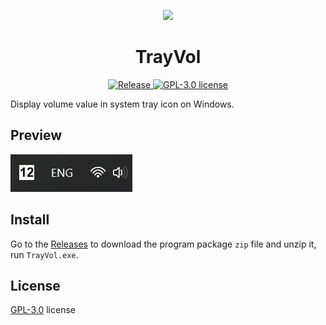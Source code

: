<p align="center">
  <img src="TrayVol.ico"/>
</p>

<h1 align="center">TrayVol</h1>

<p align="center">
  <a href="https://github.com/dragonish/TrayVol/releases/latest">
    <img src="https://img.shields.io/github/v/release/dragonish/TrayVol?style=flat-square" alt="Release"/>
  </a>
  <a href="./LICENSE">
    <img src="https://img.shields.io/github/license/dragonish/TrayVol?style=flat-square" alt="GPL-3.0 license" />
  </a>
</p>

Display volume value in system tray icon on Windows.

## Preview

![preview](Images/preview.jpg)

## Install

Go to the [Releases](https://github.com/dragonish/TrayVol/releases/latest) to download the program package `zip` file and unzip it, run `TrayVol.exe`.

## License

[GPL-3.0](./LICENSE) license

